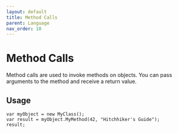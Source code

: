 ```yaml
---
layout: default
title: Method Calls
parent: Language
nav_order: 10
---
```


# Method Calls

Method calls are used to invoke methods on objects. You can pass arguments to the method and receive a return value.

## Usage

```xs
var myObject = new MyClass();
var result = myObject.MyMethod(42, "Hitchhiker's Guide");
result;
```
